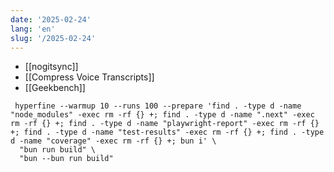 ```yaml
---
date: '2025-02-24'
lang: 'en'
slug: '/2025-02-24'
---
```


- [[nogitsync]]
- [[Compress Voice Transcripts]]
- [[Geekbench]]

```
 hyperfine --warmup 10 --runs 100 --prepare 'find . -type d -name "node_modules" -exec rm -rf {} +; find . -type d -name ".next" -exec rm -rf {} +; find . -type d -name "playwright-report" -exec rm -rf {} +; find . -type d -name "test-results" -exec rm -rf {} +; find . -type d -name "coverage" -exec rm -rf {} +; bun i' \
  "bun run build" \
  "bun --bun run build"
```
